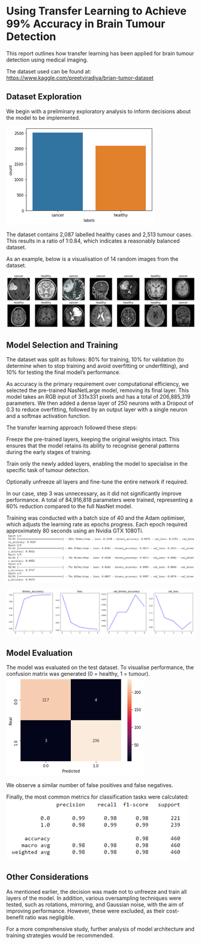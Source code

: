 # Using Transfer Learning to Achieve 99% Accuracy in Brain Tumour Detection

This report outlines how transfer learning has been applied for brain tumour detection using medical imaging.

The dataset used can be found at: https://www.kaggle.com/preetviradiya/brian-tumor-dataset

## Dataset Exploration
We begin with a preliminary exploratory analysis to inform decisions about the model to be implemented.

![](https://raw.githubusercontent.com/JesusFraile/brain_cancer/main/images/count_data.png)

The dataset contains 2,087 labelled healthy cases and 2,513 tumour cases. This results in a ratio of 1:0.84, which indicates a reasonably balanced dataset.

As an example, below is a visualisation of 14 random images from the dataset.

![](https://raw.githubusercontent.com/JesusFraile/brain_cancer/main/images/plot_images.png)

## Model Selection and Training
The dataset was split as follows: 80% for training, 10% for validation (to determine when to stop training and avoid overfitting or underfitting), and 10% for testing the final model’s performance.

As accuracy is the primary requirement over computational efficiency, we selected the pre-trained NasNetLarge model, removing its final layer. This model takes an RGB input of 331x331 pixels and has a total of 206,885,319 parameters. We then added a dense layer of 250 neurons with a Dropout of 0.3 to reduce overfitting, followed by an output layer with a single neuron and a softmax activation function.

The transfer learning approach followed these steps:

Freeze the pre-trained layers, keeping the original weights intact. This ensures that the model retains its ability to recognise general patterns during the early stages of training.

Train only the newly added layers, enabling the model to specialise in the specific task of tumour detection.

Optionally unfreeze all layers and fine-tune the entire network if required.

In our case, step 3 was unnecessary, as it did not significantly improve performance. A total of 84,916,818 parameters were trained, representing a 60% reduction compared to the full NasNet model.

Training was conducted with a batch size of 40 and the Adam optimiser, which adjusts the learning rate as epochs progress. Each epoch required approximately 80 seconds using an Nvidia GTX 1080Ti.
![](https://raw.githubusercontent.com/JesusFraile/brain_cancer/main/images/train.PNG)

![](https://raw.githubusercontent.com/JesusFraile/brain_cancer/main/images/train_loss.PNG)

## Model Evaluation

The model was evaluated on the test dataset. To visualise performance, the confusion matrix was generated (0 = healthy, 1 = tumour).
![](https://raw.githubusercontent.com/JesusFraile/brain_cancer/main/images/confusion_matrix.png)

We observe a similar number of false positives and false negatives.

Finally, the most common metrics for classification tasks were calculated:
![](https://raw.githubusercontent.com/JesusFraile/brain_cancer/main/images/metrics.PNG)

## Other Considerations

As mentioned earlier, the decision was made not to unfreeze and train all layers of the model. In addition, various oversampling techniques were tested, such as rotations, mirroring, and Gaussian noise, with the aim of improving performance. However, these were excluded, as their cost-benefit ratio was negligible.

For a more comprehensive study, further analysis of model architecture and training strategies would be recommended.
